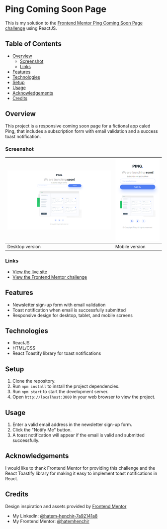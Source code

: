 # Ping Coming Soon Page

This is my solution to the [Frontend Mentor Ping Coming Soon Page challenge](https://www.frontendmentor.io/challenges/ping-coming-soon-page-8JqbgoU62) using ReactJS.

## Table of Contents

- [Overview](#overview)
  - [Screenshot](#screenshot)
  - [Links](#links)
- [Features](#features)
- [Technologies](#technologies)
- [Setup](#setup)
- [Usage](#usage)
- [Acknowledgements](#acknowledgements)
- [Credits](#credits)

## Overview

This  project is a responsive coming soon  page for a fictional app caled Ping, that includes a subscription form with email validation and a success toast notification. 

### Screenshot

| ![](./screenshots/desktop.png) | ![](./screenshots/mobile.png) |
| ------------------------------ | ----------------------------- |
| Desktop version                | Mobile version                |

### Links

- [View the live site](https://hatemhenchir.github.io/ping-coming-soon-page/)
- [View the Frontend Mentor challenge](https://www.frontendmentor.io/challenges/ping-coming-soon-page-8JqbgoU62)

## Features

- Newsletter sign-up form with email validation
- Toast notification when email is successfully submitted
- Responsive design for desktop, tablet, and mobile screens

## Technologies

- ReactJS
- HTML/CSS
- React Toastify library for toast notifications

## Setup

1. Clone the repository.
2. Run `npm install` to install the project dependencies.
3. Run `npm start` to start the development server.
4. Open `http://localhost:3000` in your web browser to view the project.

## Usage

1. Enter a valid email address in the newsletter sign-up form.
2. Click the "Notify Me" button.
3. A toast notification will appear if the email is valid and submitted successfully.

## Acknowledgements

I would like to thank Frontend Mentor for providing this challenge and the React Toastify library for making it easy to implement toast notifications in React.

## Credits

Design inspiration and assets provided by [Frontend Mentor](https://www.frontendmentor.io/)
- My LinkedIn: [@hatem-henchir-7a92141a8](https://www.linkedin.com/in/hatem-henchir-7a92141a8/)
- My Frontend Mentor: [@hatemhenchir](https://www.frontendmentor.io/profile/hatemhenchir)
